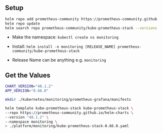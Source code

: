 ## Setup

```bash
helm repo add prometheus-community https://prometheus-community.github.io/helm-charts
helm repo update
helm search repo prometheus-community/kube-prometheus-stack --versions
```

- Make the namespace: `kubectl create ns monitoring`

- Install: `helm install -n monitoring [RELEASE_NAME] prometheus-community/kube-prometheus-stack`
- Release Name can be anything e.g. `monitoring`

## Get the Values
```bash
CHART_VERSION="48.1.2"
APP_VERSION="0.66.0"

mkdir ./kubernetes/monitoring/prometheus-grafana/manifests

helm template kube-prometheus-stack kube-prometheus-stack \
--repo https://prometheus-community.github.io/helm-charts \
--version "48.1.2" \
--namespace monitoring \
> ./platform/monitoring/kube-prometheus-stack-0.66.0.yaml